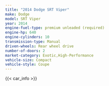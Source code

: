 ```yaml
---
title: "2014 Dodge SRT Viper"
make: Dodge
model: SRT Viper
year: 2014
engine-fuel-type: premium unleaded (required)
engine-hp: 640
engine-cylinders: 10
transmission-type: Manual
driven-wheels: Rear wheel drive
number-of-doors: 2
market-category: Exotic,High-Performance
vehicle-size: Compact
vehicle-style: Coupe
---
```


{{< car_info >}}
